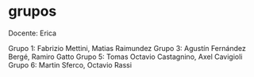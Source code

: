 # grupos

Docente: Erica

Grupo 1: Fabrizio Mettini, Matias Raimundez
Grupo 3: Agustín Fernández Bergé, Ramiro Gatto
Grupo 5: Tomas Octavio Castagnino, Axel Cavigioli
Grupo 6: Martin Sferco, Octavio Rassi
